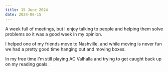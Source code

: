 ```yaml
---
title: 15 June 2024
date: 2024-06-15
---
```


A week full of meetings, but I enjoy talking to people and helping them solve problems so it was a good week in my opinion.

I helped one of my friends move to Nashville, and while moving is never fun we had a pretty good time hanging out and moving boxes.

In my free time I'm still playing AC Valhalla and trying to get caught back up on my reading goals.
